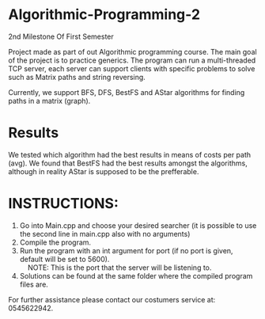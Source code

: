 # Algorithmic-Programming-2
2nd Milestone Of First Semester

Project made as part of out Algorithmic programming course. The main goal of the project is to practice generics.
The program can run a multi-threaded TCP server, each server can support clients with specific problems to solve such as Matrix paths and string reversing.

Currently, we support BFS, DFS, BestFS and AStar algorithms for finding paths in a matrix (graph).

# Results
We tested which algorithm had the best results in means of costs per path (avg). We found that BestFS had the best results amongst the algorithms, although in reality AStar is supposed to be the prefferable.

# INSTRUCTIONS:
1. Go into Main.cpp and choose your desired searcher (it is possible to use the second line in main.cpp also with no arguments)
1. Compile the program.
2. Run the program with an int argument for port (if no port is given, default will be set to 5600).  
&nbsp;&nbsp;&nbsp;&nbsp;NOTE: This is the port that the server will be listening to.
3. Solutions can be found at the same folder where the compiled program files are.

For further assistance please contact our costumers service at: 0545622942.
